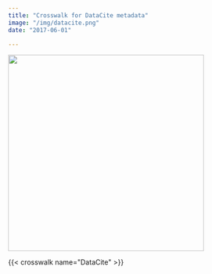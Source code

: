 ```yaml
---
title: "Crosswalk for DataCite metadata"
image: "/img/datacite.png"
date: "2017-06-01"

---
```


<img src="/img/datacite.png" width="400" />


{{< crosswalk name="DataCite" >}}
